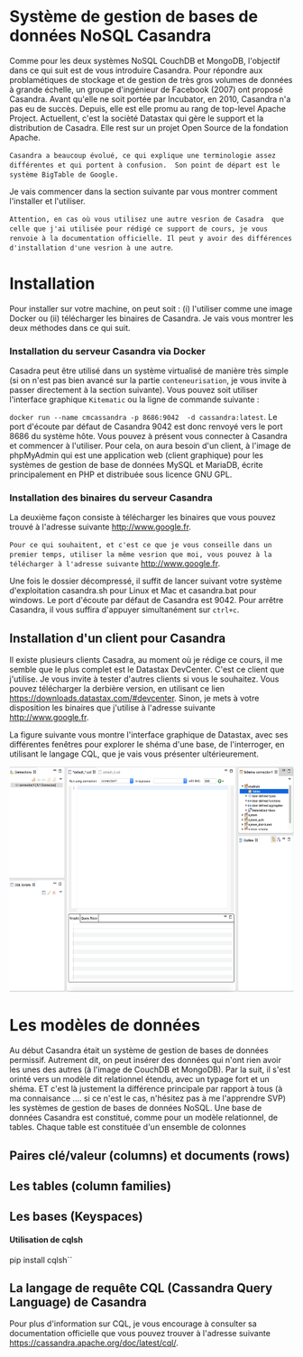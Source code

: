 # Système de gestion de bases de données NoSQL Casandra

Comme pour les deux systèmes NoSQL CouchDB et MongoDB, l'objectif dans ce qui suit est de vous introduire Casandra. Pour répondre aux problamétiques de stockage et de gestion de très gros volumes de données à grande échelle, un groupe d'ingénieur de Facebook (2007) ont proposé Casandra. Avant qu'elle ne soit portée par Incubator, en 2010, Casandra n'a pas eu de succès. Depuis, elle est elle promu au rang de top-level Apache Project. Actuellent, c'est la socièté Datastax qui gère le support et la distribution de Casadra. Elle rest sur un projet Open Source de la fondation Apache.

``Casandra a beaucoup évolué, ce qui explique une terminologie assez différentes et qui portent à confusion.  Son point de départ est le système BigTable de Google.`` 

Je vais commencer dans la section suivante par vous montrer comment l'installer et l'utiliser.

``Attention, en cas où vous utilisez une autre vesrion de Casadra  que celle que j'ai utilisée pour rédigé ce support de cours, je vous renvoie à la documentation officielle. Il peut y avoir des différences d'installation d'une vesrion à une autre``. 

# Installation 
Pour installer sur votre machine, on peut soit : (i) l'utiliser comme une image Docker ou (ii) télécharger les binaires de Casandra. Je vais vous montrer les deux méthodes dans ce qui suit. 

### Installation du serveur Casandra via Docker
Casadra peut être utilisé dans un système virtualisé de manière très simple (si on n'est pas bien avancé sur la partie ``conteneurisation``, je vous invite à passer directement à la section suivante).  Vous pouvez soit utiliser l'interface graphique ``Kitematic`` ou la ligne de commande suivante : 

``docker run --name cmcassandra -p 8686:9042  -d cassandra:latest``. Le port d'écoute par défaut de Casandra 9042 est donc renvoyé vers le port 8686 du système hôte.  Vous pouvez à présent vous connecter à Casandra et commencer à l'utiliser.  Pour cela, on aura besoin d'un client, à l'image de phpMyAdmin qui est une application web  (client graphique) pour les systèmes de gestion de base de données MySQL et MariaDB, écrite principalement en PHP et distribuée sous licence GNU GPL.  
 
 ### Installation des binaires du serveur Casandra
 La deuxième façon consiste à télécharger les binaires que vous pouvez trouvé à l'adresse suivante http://www.google.fr. 
 
 ``Pour ce qui souhaitent, et c'est ce que je vous conseille dans un premier temps, utiliser la même vesrion que moi, vous pouvez à la télécharger à l'adresse suivante``  http://www.google.fr. 
 
 Une fois le dossier décompressé, il suffit de lancer suivant votre système d'exploitation casandra.sh pour Linux et Mac et casandra.bat pour windows. Le port d'écoute par défaut de Casandra est 9042. Pour arrêtre Casandra, il vous suffira d'appuyer simultanément sur ``ctrl+c``. 

## Installation d'un client pour Casandra

Il existe plusieurs clients Casadra, au moment où je rédige ce cours, il me semble que le plus complet est le Datastax DevCenter. C'est ce client que j'utilise. Je vous invite à tester d'autres clients si vous le souhaitez. Vous pouvez télécharger la derbière version, en utilisant ce lien https://downloads.datastax.com/#devcenter. Sinon, je mets à votre disposition les binaires que j'utilise à l'adresse suivante http://www.google.fr.   


La figure suivante vous montre l'interface graphique de Datastax, avec ses différentes fenêtres pour explorer le shéma d'une base, de l'interroger, en utilisant le langage CQL, que je vais vous présenter ultérieurement. 

<center>
<img src="images/datastax.png" alt="drawing" WIDTH=600 HEIGHT=400"/>
</center>



# Les modèles de données
Au début Casandra était un système de gestion de bases de données permissif. Autrement dit, on peut insérer des données qui n'ont rien avoir les unes des autres (à l'image de CouchDB et MongoDB). Par la suit, il s'est orinté vers un modèle dit relationnel étendu, avec un typage fort et un shéma.  ET c'est là justement la différence principale par rapport à tous (à ma connaisance .... si ce n'est le cas, n'hésitez pas à me l'apprendre SVP) les systèmes de gestion de bases de données NoSQL. Une base de données Casandra est constitué, comme pour un modèle relationnel, de tables. Chaque table est constituée d'un ensemble de colonnes

## Paires clé/valeur (columns) et documents (rows)

## Les tables (column families)

## Les bases (Keyspaces)

####  Utilisation de cqlsh

 pip install cqlsh``

## La langage de requête CQL (Cassandra Query Language) de Casandra 

Pour plus d'information sur CQL, je vous encourage à consulter sa documentation officielle que vous pouvez trouver à l'adresse suivante https://cassandra.apache.org/doc/latest/cql/. 




